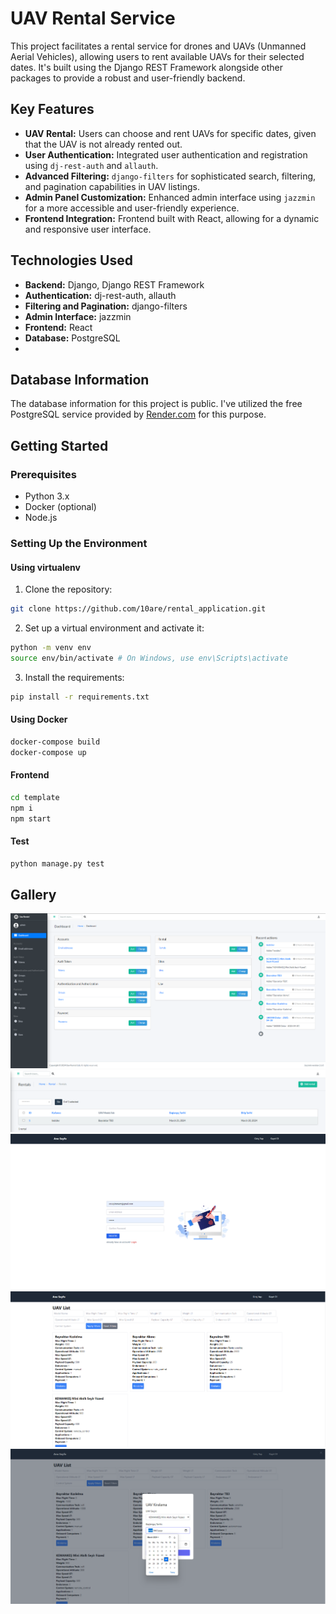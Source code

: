 #  UAV Rental Service

This project facilitates a rental service for drones and UAVs (Unmanned Aerial Vehicles), allowing users to rent available UAVs for their selected dates. It's built using the Django REST Framework alongside other packages to provide a robust and user-friendly backend.

## Key Features

- **UAV Rental:** Users can choose and rent UAVs for specific dates, given that the UAV is not already rented out.
- **User Authentication:** Integrated user authentication and registration using `dj-rest-auth` and `allauth`.
- **Advanced Filtering:** `django-filters` for sophisticated search, filtering, and pagination capabilities in UAV listings.
- **Admin Panel Customization:** Enhanced admin interface using `jazzmin` for a more accessible and user-friendly experience.
- **Frontend Integration:** Frontend built with React, allowing for a dynamic and responsive user interface.

## Technologies Used

- **Backend:** Django, Django REST Framework
- **Authentication:** dj-rest-auth, allauth
- **Filtering and Pagination:** django-filters
- **Admin Interface:** jazzmin
- **Frontend:** React
- **Database:** PostgreSQL
- 
## Database Information

The database information for this project is public. I've utilized the free PostgreSQL service provided by [Render.com](https://render.com) for this purpose.



## Getting Started

### Prerequisites

- Python 3.x
- Docker (optional)
- Node.js 

### Setting Up the Environment

#### Using virtualenv

1. Clone the repository:

```bash
git clone https://github.com/10are/rental_application.git
```

2. Set up a virtual environment and activate it:

```bash
python -m venv env
source env/bin/activate # On Windows, use env\Scripts\activate
```

3. Install the requirements:

```bash
pip install -r requirements.txt
```

#### Using Docker
```bash
docker-compose build
docker-compose up
```

#### Frontend
```bash
cd template
npm i
npm start
```
#### Test
```bash
python manage.py test
```

## Gallery
![Admin Panel](./documents/admin.png)
![Admin Panel](./documents/admin-rental.png)
![Front](./documents/fe-reg.png)
![Front](./documents/fe.png)
![Front](./documents/fe1.png)
